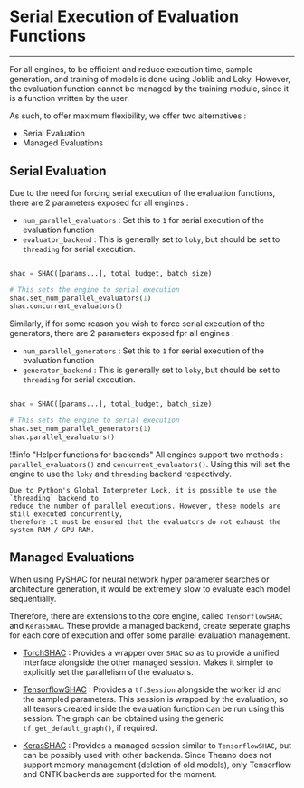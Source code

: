 # Serial Execution of Evaluation Functions
----

For all engines, to be efficient and reduce execution time, sample generation, and training of models is done using
Joblib and Loky. However, the evaluation function cannot be managed by the training module, since it is a function written by the user.

As such, to offer maximum flexibility, we offer two alternatives :

- Serial Evaluation
- Managed Evaluations

## Serial Evaluation

Due to the need for forcing serial execution of the evaluation functions, there are 2 parameters exposed for all
engines :

- `num_parallel_evaluators` : Set this to `1` for serial execution of the evaluation function
- `evaluator_backend` : This is generally set to `loky`, but should be set to `threading` for serial execution.

```python

shac = SHAC([params...], total_budget, batch_size)

# This sets the engine to serial execution
shac.set_num_parallel_evaluators(1)
shac.concurrent_evaluators()

```

Similarly, if for some reason you wish to force serial execution of the generators, there are 2 parameters exposed fpr all
engines :

- `num_parallel_generators` : Set this to `1` for serial execution of the evaluation function
- `generator_backend` : This is generally set to `loky`, but should be set to `threading` for serial execution.

```python

shac = SHAC([params...], total_budget, batch_size)

# This sets the engine to serial execution
shac.set_num_parallel_generators(1)
shac.parallel_evaluators()

```

!!!info "Helper functions for backends"
    All engines support two methods : `parallel_evaluators()` and `concurrent_evaluators()`.
    Using this will set the engine to use the `loky` and `threading` backend respectively.

    Due to Python's Global Interpreter Lock, it is possible to use the `threading` backend to
    reduce the number of parallel executions. However, these models are still executed concurrently,
    therefore it must be ensured that the evaluators do not exhaust the system RAM / GPU RAM.

## Managed Evaluations

When using PySHAC for neural network hyper parameter searches or architecture generation, it would be extremely slow to
evaluate each model sequentially.

Therefore, there are extensions to the core engine, called `TensorflowSHAC` and `KerasSHAC`. These provide a managed backend,
create seperate graphs for each core of execution and offer some parallel evaluation management.

- [TorchSHAC](core/torch_engine.md#torchshac) : Provides a wrapper over `SHAC` so as to provide a unified interface alongside
the other managed session. Makes it simpler to explicitly set the parallelism of the evaluators.

- [TensorflowSHAC](core/tf_engine.md#tensorflowshac) : Provides a `tf.Session` alongside the worker id and the sampled parameters. This session is wrapped
by the evaluation, so all tensors created inside the evaluation function can be run using this session. The graph can be
obtained using the generic `tf.get_default_graph()`, if required.

- [KerasSHAC](core/keras_engine.md#kerasshac) : Provides a managed session similar to `TensorflowSHAC`, but can be possibly used with other backends. Since
Theano does not support memory management (deletion of old models), only Tensorflow and CNTK backends are supported for
the moment.

